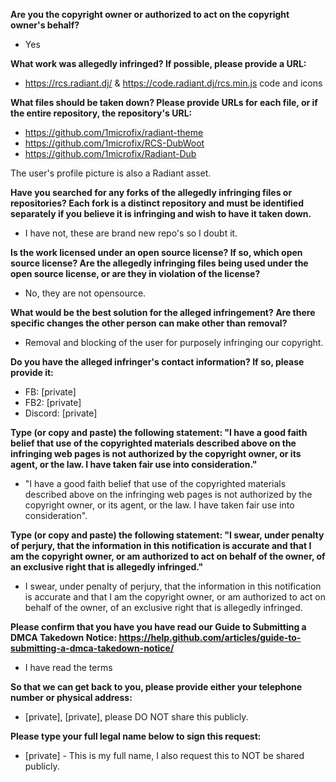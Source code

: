 **Are you the copyright owner or authorized to act on the copyright owner's behalf?**  

- Yes

**What work was allegedly infringed? If possible, please provide a URL:**  

- https://rcs.radiant.dj/ & https://code.radiant.dj/rcs.min.js code and icons

**What files should be taken down? Please provide URLs for each file, or if the entire repository, the repository's URL:**  

- https://github.com/1microfix/radiant-theme
- https://github.com/1microfix/RCS-DubWoot
- https://github.com/1microfix/Radiant-Dub

The user's profile picture is also a Radiant asset.

**Have you searched for any forks of the allegedly infringing files or repositories? Each fork is a distinct repository and must be identified separately if you believe it is infringing and wish to have it taken down.**  

- I have not, these are brand new repo's so I doubt it.

**Is the work licensed under an open source license? If so, which open source license? Are the allegedly infringing files being used under the open source license, or are they in violation of the license?**  

- No, they are not opensource.

**What would be the best solution for the alleged infringement? Are there specific changes the other person can make other than removal?**  

- Removal and blocking of the user for purposely infringing our copyright.

**Do you have the alleged infringer's contact information? If so, please provide it:**  

- FB: [private]  
- FB2: [private]  
- Discord: [private]  

**Type (or copy and paste) the following statement: "I have a good faith belief that use of the copyrighted materials described above on the infringing web pages is not authorized by the copyright owner, or its agent, or the law. I have taken fair use into consideration."**  

- "I have a good faith belief that use of the copyrighted materials described above on the infringing web pages is not authorized by the copyright owner, or its agent, or the law. I have taken fair use into consideration".

**Type (or copy and paste) the following statement: "I swear, under penalty of perjury, that the information in this notification is accurate and that I am the copyright owner, or am authorized to act on behalf of the owner, of an exclusive right that is allegedly infringed."**  

- I swear, under penalty of perjury, that the information in this notification is accurate and that I am the copyright owner, or am authorized to act on behalf of the owner, of an exclusive right that is allegedly infringed.

**Please confirm that you have you have read our Guide to Submitting a DMCA Takedown Notice: https://help.github.com/articles/guide-to-submitting-a-dmca-takedown-notice/**  

- I have read the terms

**So that we can get back to you, please provide either your telephone number or physical address:**  

- [private], [private], please DO NOT share this publicly.

**Please type your full legal name below to sign this request:**  

- [private] - This is my full name, I also request this to NOT be shared publicly.
